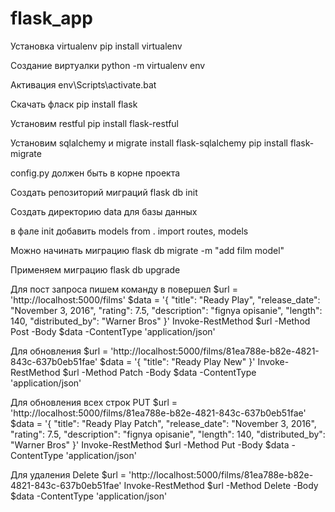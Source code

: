 # flask_app
Установка virtualenv
pip install virtualenv

Создание виртуалки
python -m virtualenv env

Активация 
env\Scripts\activate.bat

Скачать фласк
pip install flask

Установим restful
pip install flask-restful 

Установим sqlalchemy и migrate
install flask-sqlalchemy 
pip install flask-migrate 

config.py должен быть в корне проекта

Создать репозиторий миграций
flask db init

Создать директорию data для базы данных

в фале init добавить models
from . import routes, models

Можно начинать миграцию
flask db migrate -m "add film model"

Применяем миграцию
flask db upgrade


Для пост запроса пишем команду в повершел
$url = 'http://localhost:5000/films'
$data = '{  "title": "Ready Play", 
            "release_date": "November 3, 2016", 
            "rating": 7.5, 
            "description": "fignya opisanie", 
            "length": 140, 
            "distributed_by": "Warner Bros" }'
Invoke-RestMethod $url -Method Post -Body $data -ContentType 'application/json'

Для обновления
$url = 'http://localhost:5000/films/81ea788e-b82e-4821-843c-637b0eb51fae'
$data = '{  "title": "Ready Play New" }'
Invoke-RestMethod $url -Method Patch -Body $data -ContentType 'application/json'

Для обновления всех строк PUT 
$url = 'http://localhost:5000/films/81ea788e-b82e-4821-843c-637b0eb51fae'
$data = '{  "title": "Ready Play Patch", 
            "release_date": "November 3, 2016", 
            "rating": 7.5, 
            "description": "fignya opisanie", 
            "length": 140, 
            "distributed_by": "Warner Bros" }'
Invoke-RestMethod $url -Method Put -Body $data -ContentType 'application/json'

Для удаления Delete
$url = 'http://localhost:5000/films/81ea788e-b82e-4821-843c-637b0eb51fae'
Invoke-RestMethod $url -Method Delete -Body $data -ContentType 'application/json'